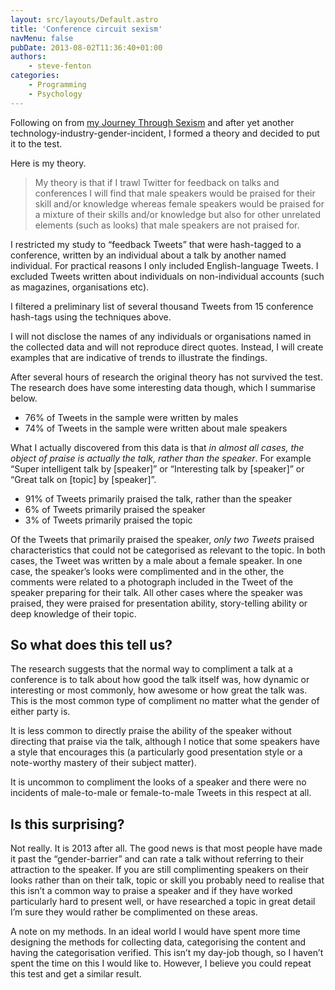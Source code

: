 ```yaml
---
layout: src/layouts/Default.astro
title: 'Conference circuit sexism'
navMenu: false
pubDate: 2013-08-02T11:36:40+01:00
authors:
    - steve-fenton
categories:
    - Programming
    - Psychology
---
```


Following on from [my Journey Through Sexism](/blog/2013/02/a-journey-through-sexism/) and after yet another technology-industry-gender-incident, I formed a theory and decided to put it to the test.

Here is my theory.

> My theory is that if I trawl Twitter for feedback on talks and conferences I will find that male speakers would be praised for their skill and/or knowledge whereas female speakers would be praised for a mixture of their skills and/or knowledge but also for other unrelated elements (such as looks) that male speakers are not praised for.

I restricted my study to “feedback Tweets” that were hash-tagged to a conference, written by an individual about a talk by another named individual. For practical reasons I only included English-language Tweets. I excluded Tweets written about individuals on non-individual accounts (such as magazines, organisations etc).

I filtered a preliminary list of several thousand Tweets from 15 conference hash-tags using the techniques above.

I will not disclose the names of any individuals or organisations named in the collected data and will not reproduce direct quotes. Instead, I will create examples that are indicative of trends to illustrate the findings.

After several hours of research the original theory has not survived the test. The research does have some interesting data though, which I summarise below.

- 76% of Tweets in the sample were written by males
- 74% of Tweets in the sample were written about male speakers

What I actually discovered from this data is that *in almost all cases, the object of praise is actually the talk, rather than the speaker*. For example “Super intelligent talk by \[speaker\]” or “Interesting talk by \[speaker\]” or “Great talk on \[topic\] by \[speaker\]”.

- 91% of Tweets primarily praised the talk, rather than the speaker
- 6% of Tweets primarily praised the speaker
- 3% of Tweets primarily praised the topic

Of the Tweets that primarily praised the speaker, *only two Tweets* praised characteristics that could not be categorised as relevant to the topic. In both cases, the Tweet was written by a male about a female speaker. In one case, the speaker’s looks were complimented and in the other, the comments were related to a photograph included in the Tweet of the speaker preparing for their talk. All other cases where the speaker was praised, they were praised for presentation ability, story-telling ability or deep knowledge of their topic.

## So what does this tell us?

The research suggests that the normal way to compliment a talk at a conference is to talk about how good the talk itself was, how dynamic or interesting or most commonly, how awesome or how great the talk was. This is the most common type of compliment no matter what the gender of either party is.

It is less common to directly praise the ability of the speaker without directing that praise via the talk, although I notice that some speakers have a style that encourages this (a particularly good presentation style or a note-worthy mastery of their subject matter).

It is uncommon to compliment the looks of a speaker and there were no incidents of male-to-male or female-to-male Tweets in this respect at all.

## Is this surprising?

Not really. It is 2013 after all. The good news is that most people have made it past the “gender-barrier” and can rate a talk without referring to their attraction to the speaker. If you are still complimenting speakers on their looks rather than on their talk, topic or skill you probably need to realise that this isn’t a common way to praise a speaker and if they have worked particularly hard to present well, or have researched a topic in great detail I’m sure they would rather be complimented on these areas.

A note on my methods. In an ideal world I would have spent more time designing the methods for collecting data, categorising the content and having the categorisation verified. This isn’t my day-job though, so I haven’t spent the time on this I would like to. However, I believe you could repeat this test and get a similar result.
